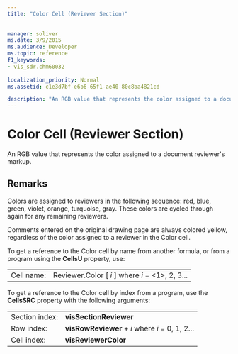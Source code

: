 ```yaml
---
title: "Color Cell (Reviewer Section)"
 
 
manager: soliver
ms.date: 3/9/2015
ms.audience: Developer
ms.topic: reference
f1_keywords:
- vis_sdr.chm60032
 
localization_priority: Normal
ms.assetid: c1e3d7bf-e6b6-65f1-ae40-80c8ba4821cd

description: "An RGB value that represents the color assigned to a document reviewer's markup."
---
```


# Color Cell (Reviewer Section)

An RGB value that represents the color assigned to a document reviewer's markup. 
  
## Remarks

Colors are assigned to reviewers in the following sequence: red, blue, green, violet, orange, turquoise, gray. These colors are cycled through again for any remaining reviewers. 
  
Comments entered on the original drawing page are always colored yellow, regardless of the color assigned to a reviewer in the Color cell. 
  
To get a reference to the Color cell by name from another formula, or from a program using the **CellsU** property, use: 
  
|||
|:-----|:-----|
| Cell name:  <br/> | Reviewer.Color [  *i*  ]            where  *i*  = <1>, 2, 3...  <br/> |
   
To get a reference to the Color cell by index from a program, use the **CellsSRC** property with the following arguments: 
  
|||
|:-----|:-----|
| Section index:  <br/> |**visSectionReviewer** <br/> |
| Row index:  <br/> |**visRowReviewer** +  *i*            where  *i*  = 0, 1, 2...  <br/> |
| Cell index:  <br/> |**visReviewerColor** <br/> |
   

